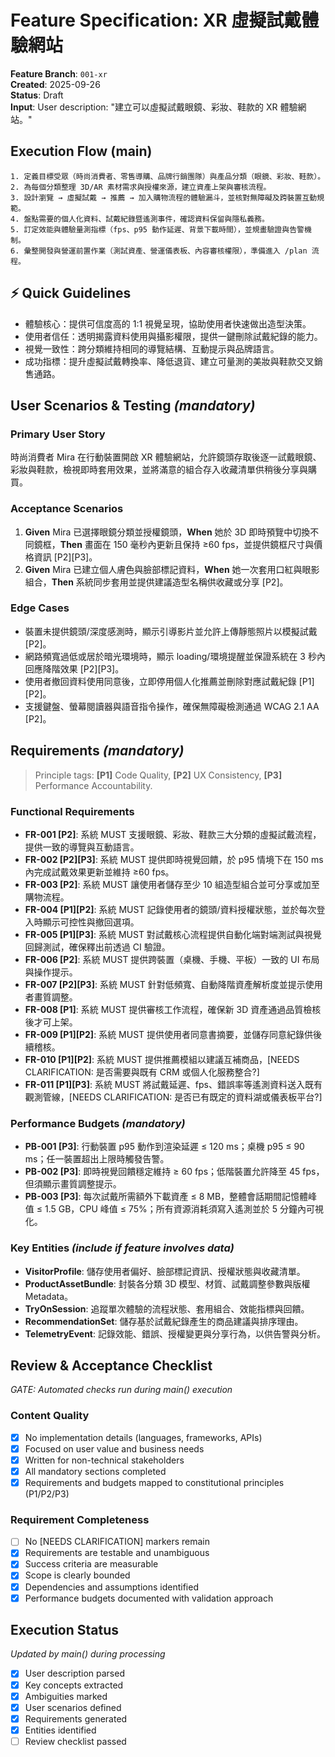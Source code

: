 # Feature Specification: XR 虛擬試戴體驗網站

**Feature Branch**: `001-xr`  
**Created**: 2025-09-26  
**Status**: Draft  
**Input**: User description: "建立可以虛擬試戴眼鏡、彩妝、鞋款的 XR 體驗網站。"

## Execution Flow (main)
```
1. 定義目標受眾（時尚消費者、零售導購、品牌行銷團隊）與產品分類（眼鏡、彩妝、鞋款）。
2. 為每個分類整理 3D/AR 素材需求與授權來源，建立資產上架與審核流程。
3. 設計瀏覽 → 虛擬試戴 → 推薦 → 加入購物流程的體驗漏斗，並核對無障礙及跨裝置互動規範。
4. 盤點需要的個人化資料、試戴紀錄暨遙測事件，確認資料保留與隱私義務。
5. 訂定效能與體驗量測指標（fps、p95 動作延遲、背景下載時間），並規畫驗證與告警機制。
6. 彙整開發與營運前置作業（測試資產、營運儀表板、內容審核權限），準備進入 /plan 流程。
```

## ⚡ Quick Guidelines
- 體驗核心：提供可信度高的 1:1 視覺呈現，協助使用者快速做出造型決策。
- 使用者信任：透明揭露資料使用與攝影權限，提供一鍵刪除試戴紀錄的能力。
- 視覺一致性：跨分類維持相同的導覽結構、互動提示與品牌語言。
- 成功指標：提升虛擬試戴轉換率、降低退貨、建立可量測的美妝與鞋款交叉銷售通路。

## User Scenarios & Testing *(mandatory)*

### Primary User Story
時尚消費者 Mira 在行動裝置開啟 XR 體驗網站，允許鏡頭存取後逐一試戴眼鏡、彩妝與鞋款，檢視即時套用效果，並將滿意的組合存入收藏清單供稍後分享與購買。

### Acceptance Scenarios
1. **Given** Mira 已選擇眼鏡分類並授權鏡頭，**When** 她於 3D 即時預覽中切換不同鏡框，**Then** 畫面在 150 毫秒內更新且保持 ≥60 fps，並提供鏡框尺寸與價格資訊 [P2][P3]。
2. **Given** Mira 已建立個人膚色與臉部標記資料，**When** 她一次套用口紅與眼影組合，**Then** 系統同步套用並提供建議造型名稱供收藏或分享 [P2]。

### Edge Cases
- 裝置未提供鏡頭/深度感測時，顯示引導影片並允許上傳靜態照片以模擬試戴 [P2]。
- 網路頻寬過低或居於暗光環境時，顯示 loading/環境提醒並保證系統在 3 秒內回應降階效果 [P2][P3]。
- 使用者撤回資料使用同意後，立即停用個人化推薦並刪除對應試戴紀錄 [P1][P2]。
- 支援鍵盤、螢幕閱讀器與語音指令操作，確保無障礙檢測通過 WCAG 2.1 AA [P2]。

## Requirements *(mandatory)*

> Principle tags: **[P1]** Code Quality, **[P2]** UX Consistency, **[P3]** Performance Accountability.

### Functional Requirements
- **FR-001 [P2]**: 系統 MUST 支援眼鏡、彩妝、鞋款三大分類的虛擬試戴流程，提供一致的導覽與互動語言。
- **FR-002 [P2][P3]**: 系統 MUST 提供即時視覺回饋，於 p95 情境下在 150 ms 內完成試戴效果更新並維持 ≥60 fps。
- **FR-003 [P2]**: 系統 MUST 讓使用者儲存至少 10 組造型組合並可分享或加至購物流程。
- **FR-004 [P1][P2]**: 系統 MUST 記錄使用者的鏡頭/資料授權狀態，並於每次登入時顯示可控性與撤回選項。
- **FR-005 [P1][P3]**: 系統 MUST 對試戴核心流程提供自動化端對端測試與視覺回歸測試，確保釋出前透過 CI 驗證。
- **FR-006 [P2]**: 系統 MUST 提供跨裝置（桌機、手機、平板）一致的 UI 布局與操作提示。
- **FR-007 [P2][P3]**: 系統 MUST 針對低頻寬、自動降階資產解析度並提示使用者畫質調整。
- **FR-008 [P1]**: 系統 MUST 提供審核工作流程，確保新 3D 資產通過品質檢核後才可上架。
- **FR-009 [P1][P2]**: 系統 MUST 提供使用者同意書摘要，並儲存同意紀錄供後續稽核。
- **FR-010 [P1][P2]**: 系統 MUST 提供推薦模組以建議互補商品，[NEEDS CLARIFICATION: 是否需要與既有 CRM 或個人化服務整合?]
- **FR-011 [P1][P3]**: 系統 MUST 將試戴延遲、fps、錯誤率等遙測資料送入既有觀測管線，[NEEDS CLARIFICATION: 是否已有既定的資料湖或儀表板平台?]

### Performance Budgets *(mandatory)*
- **PB-001 [P3]**: 行動裝置 p95 動作到渲染延遲 ≤ 120 ms；桌機 p95 ≤ 90 ms；任一裝置超出上限時觸發告警。
- **PB-002 [P3]**: 即時視覺回饋穩定維持 ≥ 60 fps；低階裝置允許降至 45 fps，但須顯示畫質調整提示。
- **PB-003 [P3]**: 每次試戴所需額外下載資產 ≤ 8 MB，整體會話期間記憶體峰值 ≤ 1.5 GB，CPU 峰值 ≤ 75%；所有資源消耗須寫入遙測並於 5 分鐘內可視化。

### Key Entities *(include if feature involves data)*
- **VisitorProfile**: 儲存使用者偏好、臉部標記資訊、授權狀態與收藏清單。
- **ProductAssetBundle**: 封裝各分類 3D 模型、材質、試戴調整參數與版權 Metadata。
- **TryOnSession**: 追蹤單次體驗的流程狀態、套用組合、效能指標與回饋。
- **RecommendationSet**: 儲存基於試戴紀錄產生的商品建議與排序理由。
- **TelemetryEvent**: 記錄效能、錯誤、授權變更與分享行為，以供告警與分析。

## Review & Acceptance Checklist
*GATE: Automated checks run during main() execution*

### Content Quality
- [x] No implementation details (languages, frameworks, APIs)
- [x] Focused on user value and business needs
- [x] Written for non-technical stakeholders
- [x] All mandatory sections completed
- [x] Requirements and budgets mapped to constitutional principles (P1/P2/P3)

### Requirement Completeness
- [ ] No [NEEDS CLARIFICATION] markers remain
- [x] Requirements are testable and unambiguous  
- [x] Success criteria are measurable
- [x] Scope is clearly bounded
- [x] Dependencies and assumptions identified
- [x] Performance budgets documented with validation approach

## Execution Status
*Updated by main() during processing*

- [x] User description parsed
- [x] Key concepts extracted
- [x] Ambiguities marked
- [x] User scenarios defined
- [x] Requirements generated
- [x] Entities identified
- [ ] Review checklist passed
